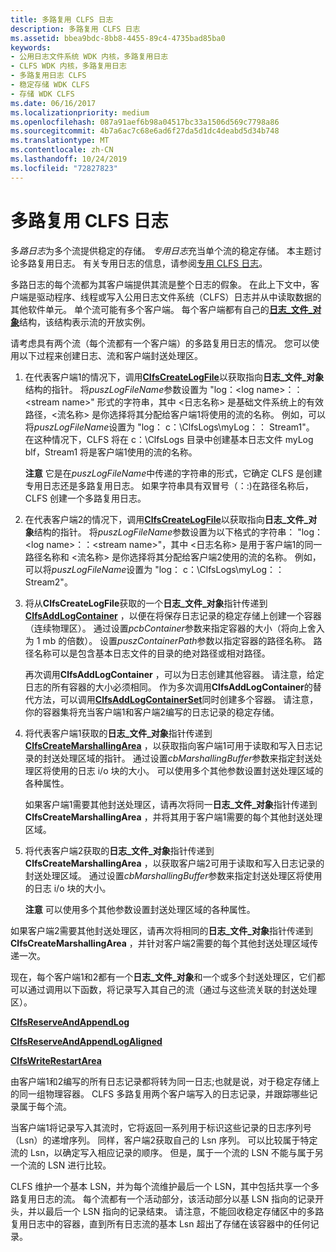 ```yaml
---
title: 多路复用 CLFS 日志
description: 多路复用 CLFS 日志
ms.assetid: bbea9bdc-8bb8-4455-89c4-4735bad85ba0
keywords:
- 公用日志文件系统 WDK 内核，多路复用日志
- CLFS WDK 内核，多路复用日志
- 多路复用日志 CLFS
- 稳定存储 WDK CLFS
- 存储 WDK CLFS
ms.date: 06/16/2017
ms.localizationpriority: medium
ms.openlocfilehash: 087a91aef6b98a04517bc33a1506d569c7798a86
ms.sourcegitcommit: 4b7a6ac7c68e6ad6f27da5d1dc4deabd5d34b748
ms.translationtype: MT
ms.contentlocale: zh-CN
ms.lasthandoff: 10/24/2019
ms.locfileid: "72827823"
---
```

# <a name="multiplexed-clfs-logs"></a>多路复用 CLFS 日志





多*路日志*为多个流提供稳定的存储。 *专用日志*充当单个流的稳定存储。 本主题讨论多路复用日志。 有关专用日志的信息，请参阅[专用 CLFS 日志](dedicated-clfs-logs.md)。

多路日志的每个流都为其客户端提供其流是整个日志的假象。 在此上下文中，客户端是驱动程序、线程或写入公用日志文件系统（CLFS）日志并从中读取数据的其他软件单元。 单个流可能有多个客户端。 每个客户端都有自己的[**日志\_文件\_对象**](https://docs.microsoft.com/windows-hardware/drivers/ddi/wdm/ns-wdm-_file_object)结构，该结构表示流的开放实例。

请考虑具有两个流（每个流都有一个客户端）的多路复用日志的情况。 您可以使用以下过程来创建日志、流和客户端封送处理区。

1.  在代表客户端1的情况下，调用[**ClfsCreateLogFile**](https://docs.microsoft.com/windows-hardware/drivers/ddi/wdm/nf-wdm-clfscreatelogfile)以获取指向**日志\_文件\_对象**结构的指针。 将*puszLogFileName*参数设置为 "log：&lt;log name&gt;：：&lt;stream name&gt;" 形式的字符串，其中 &lt;日志名称&gt; 是基础文件系统上的有效路径，&lt;流名称&gt; 是你选择将其分配给客户端1将使用的流的名称。 例如，可以将*puszLogFileName*设置为 "log： c：\\ClfsLogs\\myLog：： Stream1"。 在这种情况下，CLFS 将在 c：\\ClfsLogs 目录中创建基本日志文件 myLog blf，Stream1 将是客户端1使用的流的名称。

    **注意** 它是在*puszLogFileName*中传递的字符串的形式，它确定 CLFS 是创建专用日志还是多路复用日志。 如果字符串具有双冒号（：:)在路径名称后，CLFS 创建一个多路复用日志。



2.  在代表客户端2的情况下，调用[**ClfsCreateLogFile**](https://docs.microsoft.com/windows-hardware/drivers/ddi/wdm/nf-wdm-clfscreatelogfile)以获取指向**日志\_文件\_对象**结构的指针。 将*puszLogFileName*参数设置为以下格式的字符串： "log：&lt;log name&gt;：：&lt;stream name&gt;"，其中 &lt;日志名称&gt; 是用于客户端1的同一路径名称和 &lt;流名称&gt; 是你选择将其分配给客户端2使用的流的名称。 例如，可以将*puszLogFileName*设置为 "log： c：\\ClfsLogs\\myLog：： Stream2"。

3.  将从**ClfsCreateLogFile**获取的一个**日志\_文件\_对象**指针传递到[**ClfsAddLogContainer**](https://docs.microsoft.com/windows-hardware/drivers/ddi/wdm/nf-wdm-clfsaddlogcontainer) ，以便在将保存日志记录的稳定存储上创建一个容器（连续物理区）。 通过设置*pcbContainer*参数来指定容器的大小（将向上舍入为 1 mb 的倍数）。 设置*puszContainerPath*参数以指定容器的路径名称。 路径名称可以是包含基本日志文件的目录的绝对路径或相对路径。

    再次调用**ClfsAddLogContainer** ，可以为日志创建其他容器。 请注意，给定日志的所有容器的大小必须相同。 作为多次调用**ClfsAddLogContainer**的替代方法，可以调用[**ClfsAddLogContainerSet**](https://docs.microsoft.com/windows-hardware/drivers/ddi/wdm/nf-wdm-clfsaddlogcontainerset)同时创建多个容器。 请注意，你的容器集将充当客户端1和客户端2编写的日志记录的稳定存储。

4.  将代表客户端1获取的**日志\_文件\_对象**指针传递到[**ClfsCreateMarshallingArea**](https://docs.microsoft.com/windows-hardware/drivers/ddi/wdm/nf-wdm-clfscreatemarshallingarea) ，以获取指向客户端1可用于读取和写入日志记录的封送处理区域的指针。 通过设置*cbMarshallingBuffer*参数来指定封送处理区将使用的日志 i/o 块的大小。 可以使用多个其他参数设置封送处理区域的各种属性。

    如果客户端1需要其他封送处理区，请再次将同一**日志\_文件\_对象**指针传递到**ClfsCreateMarshallingArea** ，并将其用于客户端1需要的每个其他封送处理区域。

5.  将代表客户端2获取的**日志\_文件\_对象**指针传递到**ClfsCreateMarshallingArea** ，以获取客户端2可用于读取和写入日志记录的封送处理区域。 通过设置*cbMarshallingBuffer*参数来指定封送处理区将使用的日志 i/o 块的大小。

    **注意** 可以使用多个其他参数设置封送处理区域的各种属性。




如果客户端2需要其他封送处理区，请再次将相同的**日志\_文件\_对象**指针传递到**ClfsCreateMarshallingArea** ，并针对客户端2需要的每个其他封送处理区域传递一次。


现在，每个客户端1和2都有一个**日志\_文件\_对象**和一个或多个封送处理区，它们都可以通过调用以下函数，将记录写入其自己的流（通过与这些流关联的封送处理区）。

[**ClfsReserveAndAppendLog**](https://docs.microsoft.com/windows-hardware/drivers/ddi/wdm/nf-wdm-clfsreserveandappendlog)

[**ClfsReserveAndAppendLogAligned**](https://docs.microsoft.com/windows-hardware/drivers/ddi/wdm/nf-wdm-clfsreserveandappendlogaligned)

[**ClfsWriteRestartArea**](https://docs.microsoft.com/windows-hardware/drivers/ddi/wdm/nf-wdm-clfswriterestartarea)

由客户端1和2编写的所有日志记录都将转为同一日志;也就是说，对于稳定存储上的同一组物理容器。 CLFS 多路复用两个客户端写入的日志记录，并跟踪哪些记录属于每个流。

当客户端1将记录写入其流时，它将返回一系列用于标识这些记录的日志序列号（Lsn）的递增序列。 同样，客户端2获取自己的 Lsn 序列。 可以比较属于特定流的 Lsn，以确定写入相应记录的顺序。 但是，属于一个流的 LSN 不能与属于另一个流的 LSN 进行比较。

CLFS 维护一个基本 LSN，并为每个流维护最后一个 LSN，其中包括共享一个多路复用日志的流。 每个流都有一个活动部分，该活动部分以基 LSN 指向的记录开头，并以最后一个 LSN 指向的记录结束。 请注意，不能回收稳定存储区中的多路复用日志中的容器，直到所有日志流的基本 Lsn 超出了存储在该容器中的任何记录。








